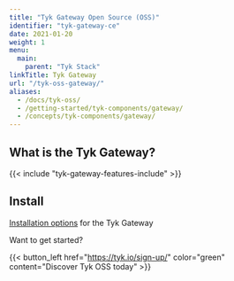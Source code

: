 ```yaml
---
title: "Tyk Gateway Open Source (OSS)"
identifier: "tyk-gateway-ce"
date: 2021-01-20
weight: 1
menu:
  main:
    parent: "Tyk Stack"
linkTitle: Tyk Gateway
url: "/tyk-oss-gateway/"
aliases:
  - /docs/tyk-oss/
  - /getting-started/tyk-components/gateway/
  - /concepts/tyk-components/gateway/
---
```


## What is the Tyk Gateway?

{{< include "tyk-gateway-features-include" >}}

## Install 
[Installation options](/docs/apim/open-source/installation/) for the Tyk Gateway

Want to get started?

{{< button_left href="https://tyk.io/sign-up/" color="green" content="Discover Tyk OSS today" >}}
